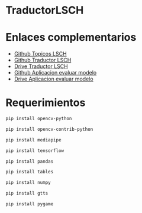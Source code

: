 # TraductorLSCH

# Enlaces complementarios

- [Github Topicos LSCH](https://github.com/CoipoNorte/Topicos-LSCH)
- [Github Traductor LSCH](https://github.com/CoipoNorte/TraductorLSCH)
- [Drive Traductor LSCH](https://drive.google.com/drive/folders/1ykTdOzF-5ngR8akmiIK3XVB0t7rQ9kWI?usp=drive_link)
- [Github Aplicacion evaluar modelo](https://github.com/CoipoNorte/Aplicacion-evaluar-modelo)
- [Drive Aplicacion evaluar modelo](https://drive.google.com/drive/folders/1WIynoDN-xr4iGDks1wweKX8Sh4wQk_ba?usp=drive_link)

# Requerimientos

```bash
pip install opencv-python

pip install opencv-contrib-python

pip install mediapipe

pip install tensorflow

pip install pandas

pip install tables

pip install numpy

pip install gtts

pip install pygame
```